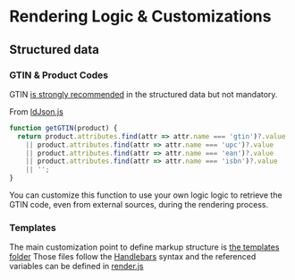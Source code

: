 # Rendering Logic & Customizations

## Structured data

### GTIN & Product Codes

GTIN [is strongly recommended](https://support.google.com/merchants/answer/6324461) in the structured data but not mandatory.

From [ldJson.js](/actions/pdp-renderer/ldJson.js#L73)
```js
function getGTIN(product) {
  return product.attributes.find(attr => attr.name === 'gtin')?.value
    || product.attributes.find(attr => attr.name === 'upc')?.value
    || product.attributes.find(attr => attr.name === 'ean')?.value
    || product.attributes.find(attr => attr.name === 'isbn')?.value
    || '';
}
```

You can customize this function to use your own logic logic to retrieve the GTIN code, even from external sources, during the rendering process.

### Templates

The main customization point to define markup structure is [the templates folder](/actions/pdp-renderer/templates)
Those files follow the [Handlebars](https://handlebarsjs.com/) syntax and the referenced variables can be defined in [render.js](/actions/pdp-renderer/render.js)